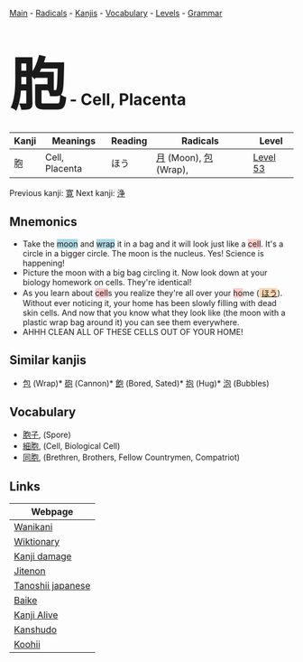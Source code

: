 <style> bigfont {font-size: 100px}</style>
[Main](../index.md) -
[Radicals](../radicals.md) -
[Kanjis](../kanjis.md) -
[Vocabulary](../vocabulary.md) -
[Levels](../levels.md) -
[Grammar](../grammar.md)
# <bigfont> 胞</bigfont> - Cell, Placenta 

| Kanji | Meanings | Reading | Radicals | Level |
| --- | --- | --- | --- | --- |
| 胞 | Cell, Placenta | ほう | [月](../radicals/月.md) (Moon), [包](../radicals/包.md) (Wrap),  | [Level 53](../levels/wk_level53.md) |

Previous kanji: [寛](寛.md) Next kanji: [浄](浄.md) 

## Mnemonics
 * Take the <span style="background-color:#ADD8E6"> moon</span> and <span style="background-color:#ADD8E6"> wrap</span> it in a bag and it will look just like a <span style="background-color:#ffcccb"> cell</span>. It's a circle in a bigger circle. The moon is the nucleus. Yes! Science is happening!
* Picture the moon with a big bag circling it. Now look down at your biology homework on cells. They're identical!
* As you learn about <span style="background-color:#ffcccb"> cell</span>s you realize they're all over your <span style="background-color:#ffcccb"> ho</span>me (<span style="background-color:#fed8b1"> [ほう](https://jisho.org/search/ほう)</span>). Without ever noticing it, your home has been slowly filling with dead skin cells. And now that you know what they look like (the moon with a plastic wrap bag around it) you can see them everywhere.
* AHHH CLEAN ALL OF THESE CELLS OUT OF YOUR HOME!


## Similar kanjis
 * [包](包.md) (Wrap)* [砲](砲.md) (Cannon)* [飽](飽.md) (Bored, Sated)* [抱](抱.md) (Hug)* [泡](泡.md) (Bubbles)


## Vocabulary
 * [胞子](../vocabulary/胞.md), (Spore)
* [細胞](../vocabulary/胞.md), (Cell, Biological Cell)
* [同胞](../vocabulary/胞.md), (Brethren, Brothers, Fellow Countrymen, Compatriot)



## Links 

| Webpage |
| --- |
| [Wanikani          ](https://www.wanikani.com/kanji/胞) |
| [Wiktionary        ](https://en.wiktionary.org/wiki/胞) |
| [Kanji damage      ](http://www.kanjidamage.com/kanji/search?utf8=✓&q=胞) |
| [Jitenon           ](https://jitenon.com/kanji/胞) |
| [Tanoshii japanese ](https://www.tanoshiijapanese.com/dictionary/kanji.cfm?k=胞) |
| [Baike             ](https://baike.baidu.com/item/胞) |
| [Kanji Alive       ](https://app.kanjialive.com/胞) |
| [Kanshudo          ](https://www.kanshudo.com/searchmn?q=胞) |
| [Koohii            ](https://kanji.koohii.com/study/kanji/胞) |
